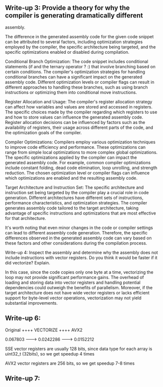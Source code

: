 ## Write-up 3: Provide a theory for why the compiler is generating dramatically different
assembly.

The difference in the generated assembly code for the given code snippet can be attributed to several factors, including optimization strategies employed by the compiler, the specific architecture being targeted, and the specific optimizations enabled or disabled during compilation.

Conditional Branch Optimization: The code snippet includes conditional statements (if and the ternary operator ? :) that involve branching based on certain conditions. The compiler's optimization strategies for handling conditional branches can have a significant impact on the generated assembly code. Different optimization levels or compiler flags can result in different approaches to handling these branches, such as using branch instructions or optimizing them into conditional move instructions.

Register Allocation and Usage: The compiler's register allocation strategy can affect how variables and values are stored and accessed in registers. The specific choices made by the compiler regarding which registers to use and how to store values can influence the generated assembly code. Register allocation decisions can be influenced by factors such as the availability of registers, their usage across different parts of the code, and the optimization goals of the compiler.

Compiler Optimizations: Compilers employ various optimization techniques to improve code efficiency and performance. These optimizations can range from simple local optimizations to more complex global optimizations. The specific optimizations applied by the compiler can impact the generated assembly code. For example, common compiler optimizations include constant folding, dead code elimination, loop unrolling, and strength reduction. The chosen optimization level or compiler flags can influence which optimizations are enabled and the resulting assembly code.

Target Architecture and Instruction Set: The specific architecture and instruction set being targeted by the compiler play a crucial role in code generation. Different architectures have different sets of instructions, performance characteristics, and optimization strategies. The compiler generates assembly code tailored to the target architecture, taking advantage of specific instructions and optimizations that are most effective for that architecture.

It's worth noting that even minor changes in the code or compiler settings can lead to different assembly code generation. Therefore, the specific differences observed in the generated assembly code can vary based on these factors and other considerations during the compilation process.

Write-up 4: Inspect the assembly and determine why the assembly does not include
instructions with vector registers. Do you think it would be faster if it did vectorize?
Explain.

In this case, since the code copies only one byte at a time, vectorizing the loop may not provide significant performance gains. The overhead of loading and storing data into vector registers and handling potential dependencies could outweigh the benefits of parallelism. Moreover, if the target architecture does not have wide vector registers or lacks efficient support for byte-level vector operations, vectorization may not yield substantial improvements.

## Write-up 6:
Original ++++ VECTORIZE ++++ AVX2

0.067803 ---> 0.0242286 ---> 0.0152212

SSE vector registers are usually 128 bits, since data
type for each array is uint32_t (32bits), so we get speedup 4 times

AVX2 vector registers are 256 bits, so we get speedup 7-8 times

## Write-up 7:
